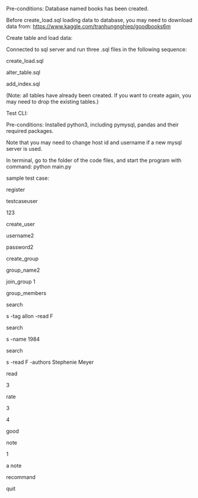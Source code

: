Pre-conditions: Database named books has been created.

Before create_load.sql loading data to database, you may need to download data from:
https://www.kaggle.com/tranhungnghiep/goodbooks6m

Create table and load data:

Connected to sql server and run three .sql files in the following sequence:

create_load.sql

alter_table.sql

add_index.sql

(Note: all tables have already been created. If you want to create again, you may need to drop the existing tables.)

Test CLI:

Pre-conditions: Installed python3, including pymysql, pandas and their required packages.

Note that you may need to change host id and username if a new mysql server is used.

In terminal, go to the folder of the code files, and start the program with command:
python main.py


sample test case:

register

testcaseuser

123


create_user

username2

password2

create_group

group_name2

join_group
1

group_members


search

s -tag allon -read F

search

s -name 1984

search

s -read F -authors Stephenie Meyer

read

3

rate

3

4

good

note

1

a note

recommand

quit
